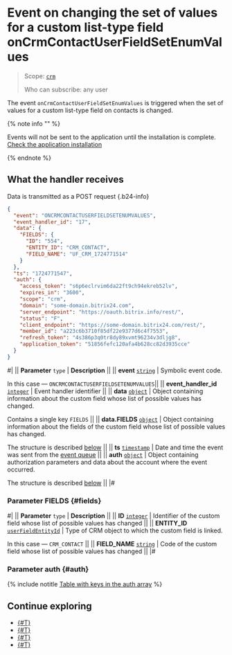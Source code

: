 # Event on changing the set of values for a custom list-type field onCrmContactUserFieldSetEnumValues

> Scope: [`crm`](../../../../scopes/permissions.md)
> 
> Who can subscribe: any user

The event `onCrmContactUserFieldSetEnumValues` is triggered when the set of values for a custom list-type field on contacts is changed.


{% note info "" %}

Events will not be sent to the application until the installation is complete. [Check the application installation](../../../../../settings/app-installation/installation-finish.md)

{% endnote %}

## What the handler receives

Data is transmitted as a POST request {.b24-info}

```json
{
  "event": "ONCRMCONTACTUSERFIELDSETENUMVALUES",
  "event_handler_id": "17",
  "data": {
    "FIELDS": {
      "ID": "554",
      "ENTITY_ID": "CRM_CONTACT",
      "FIELD_NAME": "UF_CRM_1724771514"
    }
  },
  "ts": "1724771547",
  "auth": {
    "access_token": "s6p6eclrvim6da22ft9ch94ekreb52lv",
    "expires_in": "3600",
    "scope": "crm",
    "domain": "some-domain.bitrix24.com",
    "server_endpoint": "https://oauth.bitrix.info/rest/",
    "status": "F",
    "client_endpoint": "https://some-domain.bitrix24.com/rest/",
    "member_id": "a223c6b3710f85df22e9377d6c4f7553",
    "refresh_token": "4s386p3q0tr8dy89xvmt96234v3dljg8",
    "application_token": "51856fefc120afa4b628cc82d3935cce"
  }
}
```

#|
|| **Parameter**
`type` | **Description** ||
|| **event**
[`string`](../../../../data-types.md) | Symbolic event code.

In this case — `ONCRMCONTACTUSERFIELDSETENUMVALUES`||
|| **event_handler_id**
[`integer`](../../../../data-types.md) | Event handler identifier ||
|| **data**
[`object`](../../../../data-types.md) | Object containing information about the custom field whose list of possible values has changed.

Contains a single key `FIELDS` ||
|| **data.FIELDS**
[`object`](../../../../data-types.md) | Object containing information about the fields of the custom field whose list of possible values has changed.

The structure is described [below](#fields) ||
|| **ts**
[`timestamp`](../../../../data-types.md) | Date and time the event was sent from the [event queue](../../../../events/index.md) ||
|| **auth**
[`object`](../../../../data-types.md) | Object containing authorization parameters and data about the account where the event occurred.

The structure is described [below](#auth) ||
|#

### Parameter FIELDS {#fields}

#|
|| **Parameter**
`type` | **Description** ||
|| **ID**
[`integer`](../../../../data-types.md) | Identifier of the custom field whose list of possible values has changed ||
|| **ENTITY_ID**
[`userFieldEntityId`](../../../data-types.md#object_type) | Type of CRM object to which the custom field is linked.

In this case — `CRM_CONTACT` ||
|| **FIELD_NAME**
[`string`](../../../../data-types.md) | Code of the custom field whose list of possible values has changed ||
|#

### Parameter auth {#auth}

{% include notitle [Table with keys in the auth array](../../../../../_includes/auth-params-in-events.md) %}

## Continue exploring

- [{#T}](./index.md)
- [{#T}](./on-crm-contact-user-field-add.md)
- [{#T}](./on-crm-contact-user-field-update.md)
- [{#T}](./on-crm-contact-user-field-delete.md)